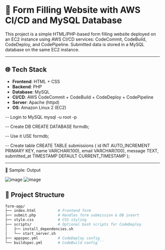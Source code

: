 # 🧾 Form Filling Website with AWS CI/CD and MySQL Database

This project is a simple HTML/PHP-based form filling website deployed on an EC2 instance using AWS CI/CD services: CodeCommit, CodeBuild, CodeDeploy, and CodePipeline. Submitted data is stored in a MySQL database on the same EC2 instance.

---

## 🌐 Tech Stack

- **Frontend**: HTML + CSS
- **Backend**: PHP
- **Database**: MySQL
- **CI/CD**: AWS CodeCommit + CodeBuild + CodeDeploy + CodePipeline
- **Server**: Apache (httpd)
- **OS**: Amazon Linux 2 (EC2)

-- Login to MySQL
mysql -u root -p

-- Create DB
CREATE DATABASE formdb;

-- Use it
USE formdb;

-- Create table
CREATE TABLE submissions (
    id INT AUTO_INCREMENT PRIMARY KEY,
    name VARCHAR(100),
    email VARCHAR(100),
    message TEXT,
    submitted_at TIMESTAMP DEFAULT CURRENT_TIMESTAMP
);


---

🧾 Sample:  Output


![image](https://github.com/user-attachments/assets/ecda51e2-1a15-46e2-ba54-d7d846b89893)
![image](https://github.com/user-attachments/assets/ad2cf4a4-ff5b-496a-a58f-9cf71d80c391)

## 📁 Project Structure

```bash
form-app/
├── index.html          # Frontend form
├── submit.php          # Handles form submission & DB insert
├── style.css           # CSS styling
├── scripts/            # Optional bash scripts for CodeDeploy
│   ├── install_dependencies.sh
│   └── start_server.sh
├── appspec.yml         # CodeDeploy config
└── buildspec.yml       # CodeBuild config```




